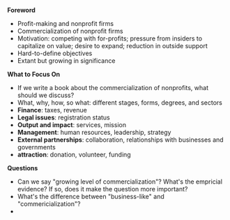 **Foreword**
- Profit-making and nonprofit firms  
- Commercialization of nonprofit firms  
- Motivation: competing with for-profits; pressure from insiders to capitalize on value; desire to expand; reduction in outside support  
- Hard-to-define objectives  
- Extant but growing in significance  

**What to Focus On**
- If we write a book about the commercialization of nonprofits, what should we discuss?  
- What, why, how, so what: different stages, forms, degrees, and sectors  
- **Finance**: taxes, revenue  
- **Legal issues**: registration status  
- **Output and impact**: services, mission  
- **Management**: human resources, leadership, strategy  
- **External partnerships**: collaboration, relationships with businesses and governments  
- **attraction**: donation, volunteer, funding 
  
**Questions**  
- Can we say "growing level of commercialization"? What's the empricial evidence? If so, does it make the question more important?  
- What's the difference between "business-like" and "commericialization"?
- 
